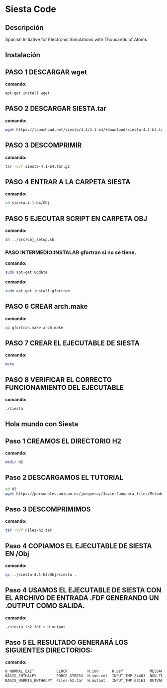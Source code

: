 # Siesta Code

## Descripción 
Spanish Initiative for Electronic Simulations with Thousands of Atoms

## Instalación

## PASO 1 DESCARGAR wget
**comando:**
```bash
apt-get install wget
```

## PASO 2 DESCARGAR SIESTA.tar

**comando:**
```bash
wget https://launchpad.net/siesta/4.1/4.1-b4/+download/siesta-4.1-b4.tar.gz
```

## PASO 3 DESCOMPRIMIR

**comando:**
```bash
tar -xvf siesta-4.1-b4.tar.gz
```

## PASO 4 ENTRAR A LA CARPETA SIESTA

**comando:**
```bash
cd siesta-4.1-b4/Obj
```

## PASO 5 EJECUTAR SCRIPT EN CARPETA OBJ

**comando:**
```bash
sh ../Src/obj_setup.sh
```

### PASO INTERMEDIO:INSTALAR gfortran si no se tiene.

**comando:**
```bash
sudo apt-get update
```
**comando:**
```bash
sudo apt-get install gfortran
```

## PASO 6 CREAR arch.make
**comando:**
```bash
cp gfortran.make arch.make
```

## PASO 7 CREAR EL EJECUTABLE DE SIESTA

**comando:**
```bash
make
```

## PASO 8 VERIFICAR EL CORRECTO FUNCIONAMIENTO DEL EJECUTABLE

**comando:**
```bash
./siesta
```

## Hola mundo con Siesta

## Paso 1 CREAMOS EL DIRECTORIO H2
**comando:**
```bash
mkdir H2
```
## Paso 2 DESCARGAMOS EL TUTORIAL
```bash
cd H2
wget https://personales.unican.es/junqueraj/JavierJunquera_files/Metodos/Basic/H2/Files-h2.tar
```
## Paso 3 DESCOMPRIMIMOS
**comando:**
```bash
tar -xvf Files-h2.tar
```
## Paso 4 COPIAMOS EL EJECUTABLE DE SIESTA EN /Obj
**comando:**
```bash
cp ../siesta-4.1-b4/Obj/siesta .
```
## Paso 4 USAMOS EL EJECUTABLE DE SIESTA CON EL ARCHIVO DE ENTRADA .FDF GENERANDO UN .OUTPUT COMO SALIDA.
**comando:**
```bash
./siesta <h2.fdf > H.output
```
## Paso 5 EL RESULTADO GENERARÁ LOS SIGUIENTES DIRECTORIOS:
**comando:**
```bash
0_NORMAL_EXIT          CLOCK         H.ion      H.psf            MESSAGES             PARALLEL_DIST  fdf-63183.log   h2.DM   h2.KP          h2.XV   siesta
BASIS_ENTHALPY         FORCE_STRESS  H.ion.xml  INPUT_TMP.24403  NON_TRIMMED_KP_LIST  README         h2.BONDS        h2.EIG  h2.ORB_INDX    h2.bib  siesta.bib
BASIS_HARRIS_ENTHALPY  Files-h2.tar  H.output   INPUT_TMP.63161  OUTVARS.yml          fdf-24407.log  h2.BONDS_FINAL  h2.FA   h2.STRUCT_OUT  h2.fdf
```
